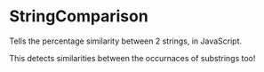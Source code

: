 # StringComparison
Tells the percentage similarity between 2 strings, in JavaScript.

This detects similarities between the occurnaces of substrings too!
